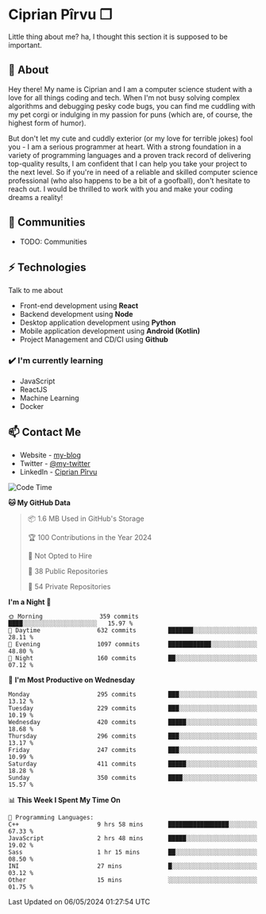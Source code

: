 # Ciprian Pîrvu ❐

Little thing about me? ha, I thought this section it is supposed to be important.

## 🧐 About

Hey there! My name is Ciprian and I am a computer science student with a love for all things coding and tech. When I'm not busy solving complex algorithms and debugging pesky code bugs, you can find me cuddling with my pet corgi or indulging in my passion for puns (which are, of course, the highest form of humor).

But don't let my cute and cuddly exterior (or my love for terrible jokes) fool you - I am a serious programmer at heart. With a strong foundation in a variety of programming languages and a proven track record of delivering top-quality results, I am confident that I can help you take your project to the next level. So if you're in need of a reliable and skilled computer science professional (who also happens to be a bit of a goofball), don't hesitate to reach out. I would be thrilled to work with you and make your coding dreams a reality!

## 👯 Communities

-   TODO: Communities

## ⚡ Technologies

Talk to me about

-   Front-end development using **React**
-   Backend development using **Node**
-   Desktop application development using **Python**
-   Mobile application development using **Android (Kotlin)**
-   Project Management and CD/CI using **Github**

### ✔️ I'm currently learning

-   JavaScript
-   ReactJS
-   Machine Learning
-   Docker

## 📫 Contact Me

-   Website - [my-blog]()
-   Twitter - [@my-twitter]()
-   LinkedIn - [Ciprian Pîrvu](https://www.linkedin.com/in/p%C3%AErvu-ciprian-cristian-4415991b1/)

<!--START_SECTION:waka-->
![Code Time](http://img.shields.io/badge/Code%20Time-2%2C024%20hrs%2026%20mins-blue)

**🐱 My GitHub Data** 

> 📦 1.6 MB Used in GitHub's Storage 
 > 
> 🏆 100 Contributions in the Year 2024
 > 
> 🚫 Not Opted to Hire
 > 
> 📜 38 Public Repositories 
 > 
> 🔑 54 Private Repositories 
 > 
**I'm a Night 🦉** 

```text
🌞 Morning                359 commits         ████░░░░░░░░░░░░░░░░░░░░░   15.97 % 
🌆 Daytime                632 commits         ███████░░░░░░░░░░░░░░░░░░   28.11 % 
🌃 Evening                1097 commits        ████████████░░░░░░░░░░░░░   48.80 % 
🌙 Night                  160 commits         ██░░░░░░░░░░░░░░░░░░░░░░░   07.12 % 
```
📅 **I'm Most Productive on Wednesday** 

```text
Monday                   295 commits         ███░░░░░░░░░░░░░░░░░░░░░░   13.12 % 
Tuesday                  229 commits         ███░░░░░░░░░░░░░░░░░░░░░░   10.19 % 
Wednesday                420 commits         █████░░░░░░░░░░░░░░░░░░░░   18.68 % 
Thursday                 296 commits         ███░░░░░░░░░░░░░░░░░░░░░░   13.17 % 
Friday                   247 commits         ███░░░░░░░░░░░░░░░░░░░░░░   10.99 % 
Saturday                 411 commits         █████░░░░░░░░░░░░░░░░░░░░   18.28 % 
Sunday                   350 commits         ████░░░░░░░░░░░░░░░░░░░░░   15.57 % 
```


📊 **This Week I Spent My Time On** 

```text
💬 Programming Languages: 
C++                      9 hrs 58 mins       █████████████████░░░░░░░░   67.33 % 
JavaScript               2 hrs 48 mins       █████░░░░░░░░░░░░░░░░░░░░   19.02 % 
Sass                     1 hr 15 mins        ██░░░░░░░░░░░░░░░░░░░░░░░   08.50 % 
INI                      27 mins             █░░░░░░░░░░░░░░░░░░░░░░░░   03.12 % 
Other                    15 mins             ░░░░░░░░░░░░░░░░░░░░░░░░░   01.75 % 
```


 Last Updated on 06/05/2024 01:27:54 UTC
<!--END_SECTION:waka-->
